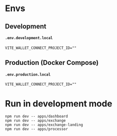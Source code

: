 # Envs
## Development
#### **`.env.development.local`**
```
VITE_WALLET_CONNECT_PROJECT_ID=""
```
## Production (Docker Compose)
#### **`.env.production.local`**
```
VITE_WALLET_CONNECT_PROJECT_ID=""
```

# Run in development mode
```shell
npm run dev -- apps/dashboard
npm run dev -- apps/exchange
npm run dev -- apps/exchange-landing
npm run dev -- apps/processor
```
